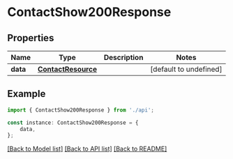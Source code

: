 # ContactShow200Response


## Properties

Name | Type | Description | Notes
------------ | ------------- | ------------- | -------------
**data** | [**ContactResource**](ContactResource.md) |  | [default to undefined]

## Example

```typescript
import { ContactShow200Response } from './api';

const instance: ContactShow200Response = {
    data,
};
```

[[Back to Model list]](../README.md#documentation-for-models) [[Back to API list]](../README.md#documentation-for-api-endpoints) [[Back to README]](../README.md)
